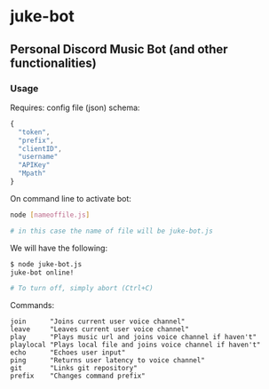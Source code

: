 # juke-bot
## Personal Discord Music Bot (and other functionalities)

### Usage
Requires: config file (json) schema:
```JavaScript
{
  "token",
  "prefix",
  "clientID",
  "username"
  "APIKey"
  "Mpath"
}
```

On command line to activate bot:
```Bash
node [nameoffile.js]

# in this case the name of file will be juke-bot.js
```

We will have the following:
```Bash
$ node juke-bot.js
juke-bot online!

# To turn off, simply abort (Ctrl+C)
```
Commands:
```JS
join      "Joins current user voice channel"
leave     "Leaves current user voice channel"
play      "Plays music url and joins voice channel if haven't"
playlocal "Plays local file and joins voice channel if haven't"
echo      "Echoes user input"
ping      "Returns user latency to voice channel"
git       "Links git repository"
prefix    "Changes command prefix"
```